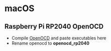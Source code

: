 # macOS
## Raspberry Pi RP2040 OpenOCD

* Compile [OpenOCD](https://github.com/raspberrypi/openocd) and paste executables here
* Rename openocd to **openocd_rp2040**